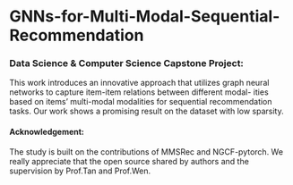 # GNNs-for-Multi-Modal-Sequential-Recommendation
### Data Science & Computer Science Capstone Project:
This work introduces an innovative approach that utilizes graph neural networks to capture item-item relations between different modal- ities based on items’ multi-modal modalities for sequential recommendation tasks. Our work shows a promising result on the dataset with low sparsity.
#### Acknowledgement: 
The study is built on the contributions of MMSRec and NGCF-pytorch. We really appreciate that the open source shared by authors and the supervision by Prof.Tan and Prof.Wen.





























